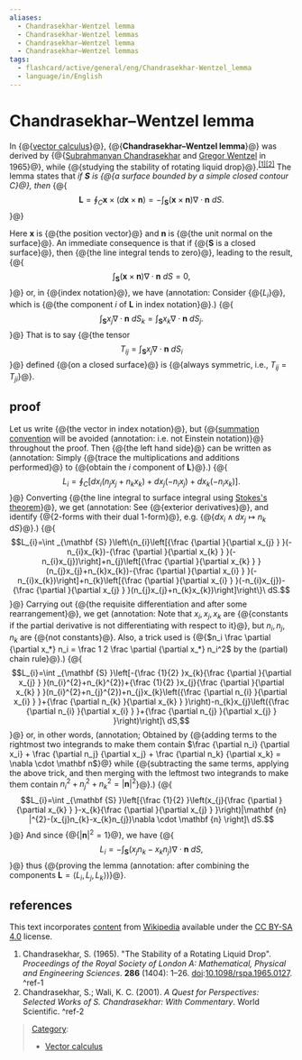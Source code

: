 ```yaml
---
aliases:
  - Chandrasekhar-Wentzel lemma
  - Chandrasekhar-Wentzel lemmas
  - Chandrasekhar–Wentzel lemma
  - Chandrasekhar–Wentzel lemmas
tags:
  - flashcard/active/general/eng/Chandrasekhar-Wentzel_lemma
  - language/in/English
---
```


# Chandrasekhar–Wentzel lemma

In {@{[vector calculus](vector%20calculus.md)}@}, {@{__Chandrasekhar–Wentzel lemma__}@} was derived by {@{[Subrahmanyan Chandrasekhar](Subrahmanyan%20Chandrasekhar.md) and [Gregor Wentzel](Gregor%20Wentzel.md) in 1965}@}, while {@{studying the stability of rotating liquid drop}@}.<sup>[\[1\]](#^ref-1)</sup><sup>[\[2\]](#^ref-2)</sup> The lemma states that _if $\mathbf {S}$ is {@{a surface bounded by a simple closed contour $C$}@}, then_ {@{$$\mathbf {L} =\oint _{C}\mathbf {x} \times (d\mathbf {x} \times \mathbf {n} )=-\int _{\mathbf {S} }(\mathbf {x} \times \mathbf {n} )\nabla \cdot \mathbf {n} \ dS.$$}@} <!--SR:!2026-05-27,249,330!2026-02-24,172,310!2026-05-19,242,330!2026-06-28,274,330!2026-01-18,131,290!2025-10-17,30,210-->

Here $\mathbf {x}$ is {@{the position vector}@} and $\mathbf {n}$ is {@{the unit normal on the surface}@}. An immediate consequence is that if {@{$\mathbf {S}$ is a closed surface}@}, then {@{the line integral tends to zero}@}, leading to the result, {@{$$\int _{\mathbf {S} }(\mathbf {x} \times \mathbf {n} )\nabla \cdot \mathbf {n} \ dS=0,$$}@} or, in {@{index notation}@}, we have \(annotation: Consider {@{$L_i$}@}, which is {@{the component $i$ of $\mathbf L$ in index notation}@}.\) {@{$$\int _{\mathbf {S} }x_{j}\nabla \cdot \mathbf {n} \ dS_{k}=\int _{\mathbf {S} }x_{k}\nabla \cdot \mathbf {n} \ dS_{j}.$$}@} That is to say {@{the tensor $$T_{ij}=\int _{\mathbf {S} }x_{j}\nabla \cdot \mathbf {n} \ dS_{i}$$}@} defined {@{on a closed surface}@} is {@{always symmetric, i.e., $T_{ij}=T_{ji}$}@}. <!--SR:!2026-06-30,276,330!2026-05-06,231,330!2026-03-19,180,310!2026-06-29,275,330!2025-10-02,67,310!2026-05-15,239,330!2026-06-30,276,330!2026-05-07,232,330!2026-02-25,172,310!2025-12-31,118,290!2026-05-12,237,330!2026-06-28,274,330-->

## proof

Let us write {@{the vector in index notation}@}, but {@{[summation convention](Einstein%20notation.md) will be avoided \(annotation: i.e. not Einstein notation\)}@} throughout the proof. Then {@{the left hand side}@} can be written as \(annotation: Simply {@{trace the multiplications and additions performed}@} to {@{obtain the $i$ component of $\mathbf L$}@}.\) {@{$$L_{i}=\oint _{C}[dx_{i}(n_{j}x_{j}+n_{k}x_{k})+dx_{j}(-n_{i}x_{j})+dx_{k}(-n_{i}x_{k})].$$}@} Converting {@{the line integral to surface integral using [Stokes's theorem](Stokes's%20theorem.md)}@}, we get \(annotation: See {@{exterior derivatives}@}, and identify {@{2-forms with their dual 1-form}@}, e.g. {@{$dx_i \wedge dx_j \mapsto n_k \, \mathrm dS$}@}.\) {@{$$L_{i}=\int _{\mathbf {S} }\left\{n_{i}\left[{\frac {\partial }{\partial x_{j} } }(-n_{i}x_{k})-{\frac {\partial }{\partial x_{k} } }(-n_{i}x_{j})\right]+n_{j}\left[{\frac {\partial }{\partial x_{k} } }(n_{j}x_{j}+n_{k}x_{k})-{\frac {\partial }{\partial x_{i} } }(-n_{i}x_{k})\right]+n_{k}\left[{\frac {\partial }{\partial x_{i} } }(-n_{i}x_{j})-{\frac {\partial }{\partial x_{j} } }(n_{j}x_{j}+n_{k}x_{k})\right]\right\}\ dS.$$}@} Carrying out {@{the requisite differentiation and after some rearrangement}@}, we get \(annotation: Note that $x_i, x_j, x_k$ are {@{constants if the partial derivative is not differentiating with respect to it}@}, but $n_i, n_j, n_k$ are {@{not constants}@}. Also, a trick used is {@{$n_i \frac \partial {\partial x_*} n_i = \frac 1 2 \frac \partial {\partial x_*} n_i^2$ by the \(partial\) chain rule}@}.\) {@{$$L_{i}=\int _{\mathbf {S} }\left[-{\frac {1}{2} }x_{k}{\frac {\partial }{\partial x_{j} } }(n_{i}^{2}+n_{k}^{2})+{\frac {1}{2} }x_{j}{\frac {\partial }{\partial x_{k} } }(n_{i}^{2}+n_{j}^{2})+n_{j}x_{k}\left({\frac {\partial n_{i} }{\partial x_{i} } }+{\frac {\partial n_{k} }{\partial x_{k} } }\right)-n_{k}x_{j}\left({\frac {\partial n_{i} }{\partial x_{i} } }+{\frac {\partial n_{j} }{\partial x_{j} } }\right)\right]\ dS,$$}@} or, in other words, \(annotation; Obtained by {@{adding terms to the rightmost two integrands to make them contain $\frac {\partial n_i} {\partial x_i} + \frac {\partial n_j} {\partial x_j} + \frac {\partial n_k} {\partial x_k} = \nabla \cdot \mathbf n$}@} while {@{subtracting the same terms, applying the above trick, and then merging with the leftmost two integrands to make them contain $n_i^2 + n_j^2 + n_k^2 = \lvert \mathbf n \rvert^2$}@}.\) {@{$$L_{i}=\int _{\mathbf {S} }\left[{\frac {1}{2} }\left(x_{j}{\frac {\partial }{\partial x_{k} } }-x_{k}{\frac {\partial }{\partial x_{j} } }\right)|\mathbf {n} |^{2}-(x_{j}n_{k}-x_{k}n_{j})\nabla \cdot \mathbf {n} \right]\ dS.$$}@} And since {@{$|\mathbf {n} |^{2}=1$}@}, we have {@{$$L_{i}=-\int _{\mathbf {S} }(x_{j}n_{k}-x_{k}n_{j})\nabla \cdot \mathbf {n} \ dS,$$}@} thus {@{proving the lemma \(annotation: after combining the components $\mathbf L = \langle L_i, L_j, L_k \rangle$\)}@}. <!--SR:!2026-06-29,275,330!2025-10-02,67,310!2026-06-28,274,330!2026-05-08,233,330!2026-06-27,273,330!2025-12-20,118,290!2025-10-02,67,310!2026-05-05,230,330!2026-06-27,273,330!2026-06-30,276,330!2026-02-25,172,310!2026-06-01,253,330!2026-05-11,236,330!2026-05-09,234,330!2026-05-14,238,330!2025-10-02,67,310!2026-06-27,273,330!2025-10-02,67,310!2026-02-24,171,310!2025-10-02,67,310!2026-02-22,169,310!2026-06-29,275,330-->

## references

This text incorporates [content](https://en.wikipedia.org/wiki/Chandrasekhar–Wentzel_lemma) from [Wikipedia](Wikipedia.md) available under the [CC BY-SA 4.0](https://creativecommons.org/licenses/by-sa/4.0/) license.

1. <a id="CITEREFChandrasekhar1965"></a> Chandrasekhar, S. \(1965\). "The Stability of a Rotating Liquid Drop". _Proceedings of the Royal Society of London A: Mathematical, Physical and Engineering Sciences_. __286__ \(1404\): 1–26. [doi](doi%20(identifier).md):[10.1098/rspa.1965.0127](https://doi.org/10.1098%2Frspa.1965.0127). <a id="^ref-1"></a>^ref-1
2. <a id="CITEREFChandrasekharWali2001"></a> Chandrasekhar, S.; Wali, K. C. \(2001\). _A Quest for Perspectives: Selected Works of S. Chandrasekhar: With Commentary_. World Scientific. <a id="^ref-2"></a>^ref-2

> [Category](https://en.wikipedia.org/wiki/Help:Category):
>
> - [Vector calculus](https://en.wikipedia.org/wiki/Category:Vector%20calculus)
